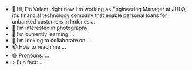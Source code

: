 - 👋 Hi, I’m Valent, right now I'm working as Engineering Manager at JULO, it's financial technology company that enable personal loans for unbanked customers in Indonesia.
- 👀 I’m interested in photography
- 🌱 I’m currently learning ...
- 💞️ I’m looking to collaborate on ...
- 📫 How to reach me ...
- 😄 Pronouns: ...
- ⚡ Fun fact: ...

<!---
bunnyhope88/bunnyhope88 is a ✨ special ✨ repository because its `README.md` (this file) appears on your GitHub profile.
You can click the Preview link to take a look at your changes.
--->
